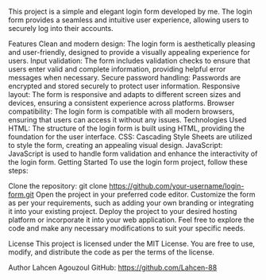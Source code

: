 This project is a simple and elegant login form developed by me. The login form provides a seamless and intuitive user experience, allowing users to securely log into their accounts.

Features
Clean and modern design: The login form is aesthetically pleasing and user-friendly, designed to provide a visually appealing experience for users.
Input validation: The form includes validation checks to ensure that users enter valid and complete information, providing helpful error messages when necessary.
Secure password handling: Passwords are encrypted and stored securely to protect user information.
Responsive layout: The form is responsive and adapts to different screen sizes and devices, ensuring a consistent experience across platforms.
Browser compatibility: The login form is compatible with all modern browsers, ensuring that users can access it without any issues.
Technologies Used
HTML: The structure of the login form is built using HTML, providing the foundation for the user interface.
CSS: Cascading Style Sheets are utilized to style the form, creating an appealing visual design.
JavaScript: JavaScript is used to handle form validation and enhance the interactivity of the login form.
Getting Started
To use the login form project, follow these steps:

Clone the repository: git clone https://github.com/your-username/login-form.git
Open the project in your preferred code editor.
Customize the form as per your requirements, such as adding your own branding or integrating it into your existing project.
Deploy the project to your desired hosting platform or incorporate it into your web application.
Feel free to explore the code and make any necessary modifications to suit your specific needs.

License
This project is licensed under the MIT License. You are free to use, modify, and distribute the code as per the terms of the license.

Author
Lahcen Agouzoul
GitHub: https://github.com/Lahcen-88
